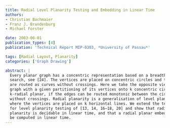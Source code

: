 ```yaml
---
title: Radial Level Planarity Testing and Embedding in Linear Time
authors:
- Christian Bachmaier
- Franz J. Brandenburg
- Michael Forster

date: 2003-06-01
publication_types: [4]
publication: 'Technical Report MIP-0303, *University of Passau*'

tags: [Radial Layout, Planarity]
categories: ['Graph Drawing']

abstract: |
  Every planar graph has a concentric representation based on a breadth first
  search, see [24]. The vertices are placed on concentric circles and the edges
  are routed as curves without crossings. Here we take the opposite view. A
  graph with a given partitioning of its vertices onto k concentric circles is
  k-radial planar, if the edges can be routed monotonic between the circles
  without crossings. Radial planarity is a generalisation of level planarity,
  where the vertices are placed on k horizontal lines. We extend the technique
  for level planarity testing of [13, 14, 16–18, 20] and show that radial
  planarity is decidable in linear time, and that a radial planar embedding can
  be computed in linear time.
---
```


